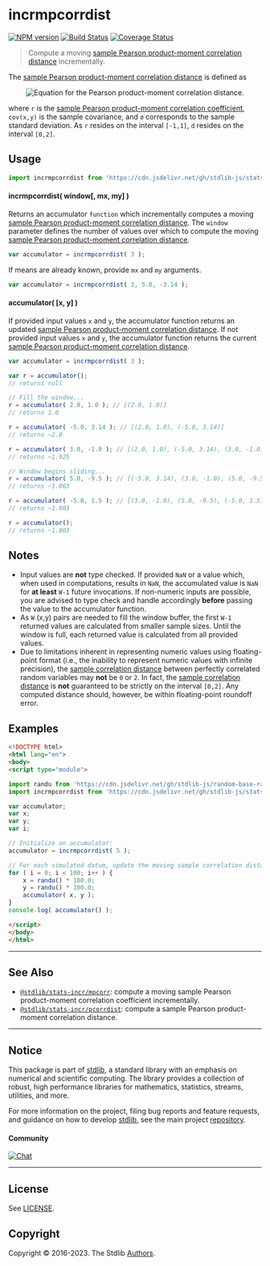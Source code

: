 <!--

@license Apache-2.0

Copyright (c) 2018 The Stdlib Authors.

Licensed under the Apache License, Version 2.0 (the "License");
you may not use this file except in compliance with the License.
You may obtain a copy of the License at

   http://www.apache.org/licenses/LICENSE-2.0

Unless required by applicable law or agreed to in writing, software
distributed under the License is distributed on an "AS IS" BASIS,
WITHOUT WARRANTIES OR CONDITIONS OF ANY KIND, either express or implied.
See the License for the specific language governing permissions and
limitations under the License.

-->

# incrmpcorrdist

[![NPM version][npm-image]][npm-url] [![Build Status][test-image]][test-url] [![Coverage Status][coverage-image]][coverage-url] <!-- [![dependencies][dependencies-image]][dependencies-url] -->

> Compute a moving [sample Pearson product-moment correlation distance][pearson-correlation] incrementally.

<section class="intro">

The [sample Pearson product-moment correlation distance][pearson-correlation] is defined as

<!-- <equation class="equation" label="eq:pearson_distance" align="center" raw="d_{x,y} = 1 - r_{x,y} = 1 - \frac{\operatorname{cov_n(x,y)}}{\sigma_x \sigma_y}" alt="Equation for the Pearson product-moment correlation distance."> -->

<div class="equation" align="center" data-raw-text="d_{x,y} = 1 - r_{x,y} = 1 - \frac{\operatorname{cov_n(x,y)}}{\sigma_x \sigma_y}" data-equation="eq:pearson_distance">
    <img src="https://cdn.jsdelivr.net/gh/stdlib-js/stdlib@49d8cabda84033d55d7b8069f19ee3dd8b8d1496/lib/node_modules/@stdlib/stats/incr/mpcorrdist/docs/img/equation_pearson_distance.svg" alt="Equation for the Pearson product-moment correlation distance.">
    <br>
</div>

<!-- </equation> -->

where `r` is the [sample Pearson product-moment correlation coefficient][pearson-correlation], `cov(x,y)` is the sample covariance, and `σ` corresponds to the sample standard deviation. As `r` resides on the interval `[-1,1]`, `d` resides on the interval `[0,2]`.

</section>

<!-- /.intro -->



<section class="usage">

## Usage

```javascript
import incrmpcorrdist from 'https://cdn.jsdelivr.net/gh/stdlib-js/stats-incr-mpcorrdist@esm/index.mjs';
```

#### incrmpcorrdist( window\[, mx, my] )

Returns an accumulator `function` which incrementally computes a moving [sample Pearson product-moment correlation distance][pearson-correlation]. The `window` parameter defines the number of values over which to compute the moving [sample Pearson product-moment correlation distance][pearson-correlation].

```javascript
var accumulator = incrmpcorrdist( 3 );
```

If means are already known, provide `mx` and `my` arguments.

```javascript
var accumulator = incrmpcorrdist( 3, 5.0, -3.14 );
```

#### accumulator( \[x, y] )

If provided input values `x` and `y`, the accumulator function returns an updated [sample Pearson product-moment correlation distance][pearson-correlation]. If not provided input values `x` and `y`, the accumulator function returns the current [sample Pearson product-moment correlation distance][pearson-correlation].

```javascript
var accumulator = incrmpcorrdist( 3 );

var r = accumulator();
// returns null

// Fill the window...
r = accumulator( 2.0, 1.0 ); // [(2.0, 1.0)]
// returns 1.0

r = accumulator( -5.0, 3.14 ); // [(2.0, 1.0), (-5.0, 3.14)]
// returns ~2.0

r = accumulator( 3.0, -1.0 ); // [(2.0, 1.0), (-5.0, 3.14), (3.0, -1.0)]
// returns ~1.925

// Window begins sliding...
r = accumulator( 5.0, -9.5 ); // [(-5.0, 3.14), (3.0, -1.0), (5.0, -9.5)]
// returns ~1.863

r = accumulator( -5.0, 1.5 ); // [(3.0, -1.0), (5.0, -9.5), (-5.0, 1.5)]
// returns ~1.803

r = accumulator();
// returns ~1.803
```

</section>

<!-- /.usage -->

<section class="notes">

## Notes

-   Input values are **not** type checked. If provided `NaN` or a value which, when used in computations, results in `NaN`, the accumulated value is `NaN` for **at least** `W-1` future invocations. If non-numeric inputs are possible, you are advised to type check and handle accordingly **before** passing the value to the accumulator function.
-   As `W` (x,y) pairs are needed to fill the window buffer, the first `W-1` returned values are calculated from smaller sample sizes. Until the window is full, each returned value is calculated from all provided values.
-   Due to limitations inherent in representing numeric values using floating-point format (i.e., the inability to represent numeric values with infinite precision), the [sample correlation distance][pearson-correlation] between perfectly correlated random variables may **not** be `0` or `2`. In fact, the [sample correlation distance][pearson-correlation] is **not** guaranteed to be strictly on the interval `[0,2]`. Any computed distance should, however, be within floating-point roundoff error.

</section>

<!-- /.notes -->

<section class="examples">

## Examples

<!-- eslint no-undef: "error" -->

```html
<!DOCTYPE html>
<html lang="en">
<body>
<script type="module">

import randu from 'https://cdn.jsdelivr.net/gh/stdlib-js/random-base-randu@esm/index.mjs';
import incrmpcorrdist from 'https://cdn.jsdelivr.net/gh/stdlib-js/stats-incr-mpcorrdist@esm/index.mjs';

var accumulator;
var x;
var y;
var i;

// Initialize an accumulator:
accumulator = incrmpcorrdist( 5 );

// For each simulated datum, update the moving sample correlation distance...
for ( i = 0; i < 100; i++ ) {
    x = randu() * 100.0;
    y = randu() * 100.0;
    accumulator( x, y );
}
console.log( accumulator() );

</script>
</body>
</html>
```

</section>

<!-- /.examples -->

<!-- Section for related `stdlib` packages. Do not manually edit this section, as it is automatically populated. -->

<section class="related">

* * *

## See Also

-   <span class="package-name">[`@stdlib/stats-incr/mpcorr`][@stdlib/stats/incr/mpcorr]</span><span class="delimiter">: </span><span class="description">compute a moving sample Pearson product-moment correlation coefficient incrementally.</span>
-   <span class="package-name">[`@stdlib/stats-incr/pcorrdist`][@stdlib/stats/incr/pcorrdist]</span><span class="delimiter">: </span><span class="description">compute a sample Pearson product-moment correlation distance.</span>

</section>

<!-- /.related -->

<!-- Section for all links. Make sure to keep an empty line after the `section` element and another before the `/section` close. -->


<section class="main-repo" >

* * *

## Notice

This package is part of [stdlib][stdlib], a standard library with an emphasis on numerical and scientific computing. The library provides a collection of robust, high performance libraries for mathematics, statistics, streams, utilities, and more.

For more information on the project, filing bug reports and feature requests, and guidance on how to develop [stdlib][stdlib], see the main project [repository][stdlib].

#### Community

[![Chat][chat-image]][chat-url]

---

## License

See [LICENSE][stdlib-license].


## Copyright

Copyright &copy; 2016-2023. The Stdlib [Authors][stdlib-authors].

</section>

<!-- /.stdlib -->

<!-- Section for all links. Make sure to keep an empty line after the `section` element and another before the `/section` close. -->

<section class="links">

[npm-image]: http://img.shields.io/npm/v/@stdlib/stats-incr-mpcorrdist.svg
[npm-url]: https://npmjs.org/package/@stdlib/stats-incr-mpcorrdist

[test-image]: https://github.com/stdlib-js/stats-incr-mpcorrdist/actions/workflows/test.yml/badge.svg?branch=main
[test-url]: https://github.com/stdlib-js/stats-incr-mpcorrdist/actions/workflows/test.yml?query=branch:main

[coverage-image]: https://img.shields.io/codecov/c/github/stdlib-js/stats-incr-mpcorrdist/main.svg
[coverage-url]: https://codecov.io/github/stdlib-js/stats-incr-mpcorrdist?branch=main

<!--

[dependencies-image]: https://img.shields.io/david/stdlib-js/stats-incr-mpcorrdist.svg
[dependencies-url]: https://david-dm.org/stdlib-js/stats-incr-mpcorrdist/main

-->

[chat-image]: https://img.shields.io/gitter/room/stdlib-js/stdlib.svg
[chat-url]: https://gitter.im/stdlib-js/stdlib/

[stdlib]: https://github.com/stdlib-js/stdlib

[stdlib-authors]: https://github.com/stdlib-js/stdlib/graphs/contributors

[umd]: https://github.com/umdjs/umd
[es-module]: https://developer.mozilla.org/en-US/docs/Web/JavaScript/Guide/Modules

[deno-url]: https://github.com/stdlib-js/stats-incr-mpcorrdist/tree/deno
[umd-url]: https://github.com/stdlib-js/stats-incr-mpcorrdist/tree/umd
[esm-url]: https://github.com/stdlib-js/stats-incr-mpcorrdist/tree/esm
[branches-url]: https://github.com/stdlib-js/stats-incr-mpcorrdist/blob/main/branches.md

[stdlib-license]: https://raw.githubusercontent.com/stdlib-js/stats-incr-mpcorrdist/main/LICENSE

[pearson-correlation]: https://en.wikipedia.org/wiki/Pearson_correlation_coefficient

<!-- <related-links> -->

[@stdlib/stats/incr/mpcorr]: https://github.com/stdlib-js/stats-incr-mpcorr/tree/esm

[@stdlib/stats/incr/pcorrdist]: https://github.com/stdlib-js/stats-incr-pcorrdist/tree/esm

<!-- </related-links> -->

</section>

<!-- /.links -->
